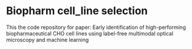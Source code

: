 # Biopharm cell_line selection
This the code repository for paper: Early identification of high-performing biopharmaceutical CHO cell lines using label-free multimodal optical microscopy and machine learning
